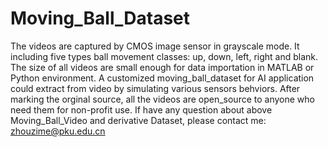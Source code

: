 # Moving_Ball_Dataset
The videos are captured by CMOS image sensor in grayscale mode.
It including five types ball movement classes: up, down, left, right and blank.
The size of all videos are small enough for data importation in MATLAB or Python environment. 
A customized moving_ball_dataset for AI application could extract from video by simulating various sensors behviors.
After marking the orginal source, all the videos are open_source to anyone who need them for non-profit use.
If have any question about above Moving_Ball_Video and derivative Dataset, please contact me: zhouzime@pku.edu.cn

